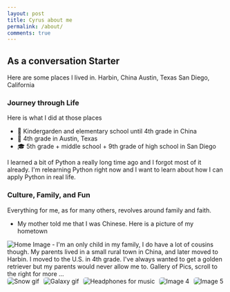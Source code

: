 ```yaml
---
layout: post
title: Cyrus about me
permalink: /about/
comments: true
---
```



## As a conversation Starter


<comment>
Here are some places I lived in.
Harbin, China
Austin, Texas
San Diego, California
</comment>


<style>
   /* Style looks pretty compact,
      - grid-container and grid-item are referenced the code
   */
   .grid-container {
       display: grid;
       grid-template-columns: repeat(auto-fill, minmax(150px, 1fr)); /* Dynamic columns */
       gap: 10px;
   }
   .grid-item {
       text-align: center;
   }
   .grid-item img {
       width: 100%;
       height: 100px; /* Fixed height for uniformity */
       object-fit: contain; /* Ensure the image fits within the fixed height */
   }
   .grid-item p {
       margin: 5px 0; /* Add some margin for spacing */
   }


   .image-gallery {
       display: flex;
       flex-wrap: nowrap;
       overflow-x: auto;
       gap: 10px;
       }


   .image-gallery img {
       max-height: 150px;
       object-fit: cover;
       border-radius: 5px;
   }
</style>


<!-- This grid_container class is used by CSS styling and the id is used by JavaScript connection -->
<div class="grid-container" id="grid_container">
   <!-- content will be added here by JavaScript -->
</div>


<script>
   // 1. Make a connection to the HTML container defined in the HTML div
   var container = document.getElementById("grid_container"); // This container connects to the HTML div


   // 2. Define a JavaScript object for our http source and our data rows for the Living in the World grid


   // 3a. Consider how to update style count for size of container
   // The grid-template-columns has been defined as dynamic with auto-fill and minmax


   // 3b. Build grid items inside of our container for each row of data
   for (const location of living_in_the_world) {
       // Create a "div" with "class grid-item" for each row
       var gridItem = document.createElement("div");
       gridItem.className = "grid-item";  // This class name connects the gridItem to the CSS style elements
       // Add "img" HTML tag for the flag
       var img = document.createElement("img");
       img.src = http_source + location.flag; // concatenate the source and flag
       img.alt = location.flag + " Flag"; // add alt text for accessibility


       // Add "p" HTML tag for the description
       var description = document.createElement("p");
       description.textContent = location.description; // extract the description


       // Add "p" HTML tag for the greeting
       var greeting = document.createElement("p");
       greeting.textContent = location.greeting;  // extract the greeting


       // Append img and p HTML tags to the grid item DIV
       gridItem.appendChild(img);
       gridItem.appendChild(description);
       gridItem.appendChild(greeting);


       // Append the grid item DIV to the container DIV
       container.appendChild(gridItem);
   }
</script>


### Journey through Life


Here is what I did at those places


- 🏫 Kindergarden and elementary school until 4th grade in China
- 🏫 4th grade in Austin, Texas
- 🎓 5th grade + middle school + 9th grade of high school in San Diego


I learned a bit of Python a really long time ago and I forgot most of it already. I'm relearning Python right now and I want to learn about how I can apply Python in real life.


### Culture, Family, and Fun


Everything for me, as for many others, revolves around family and faith.


- My mother told me that I was Chinese.
Here is a picture of my hometown
<img src= "https://www.globaltimes.cn/Portals/0/attachment/2025/2025-02-06/aad5cbd6-92c1-4958-8a55-6f45b07cf2bf.jpeg" alt="Home Image">
- I'm an only child in my family, I do have a lot of cousins though. My parents lived in a small rural town in China, and later moved to Harbin. I moved to the U.S. in 4th grade. I've always wanted to get a golden retriever but my parents would never allow me to.


<comment>
Gallery of Pics, scroll to the right for more ...
</comment>
<div class="image-gallery">
 <img src="https://media1.giphy.com/media/v1.Y2lkPTc5MGI3NjExaDA4N3p5NmZiYzJqZGxlcTI1b2MwaDljYXJpaXcxMjhnMXV5YjI1cCZlcD12MV9pbnRlcm5hbF9naWZfYnlfaWQmY3Q9Zw/BDucPOizdZ5AI/giphy.gif" alt="Snow gif">
 <img src="https://media0.giphy.com/media/v1.Y2lkPTc5MGI3NjExNDVzc3FubzlobjVieXE2YnBnbzE5Nmp6cmx4eGFuNXg0OWg5aGR3cyZlcD12MV9pbnRlcm5hbF9naWZfYnlfaWQmY3Q9Zw/iicDrNGWxHmDrIni6j/giphy.gif" alt="Galaxy gif">
 <img src="https://media4.giphy.com/media/v1.Y2lkPTc5MGI3NjExZThjbHBnMDI5dHIzemsxcjQ3OXU5bWU1enZoMHRlbXQ1OXU5c3c2ayZlcD12MV9pbnRlcm5hbF9naWZfYnlfaWQmY3Q9Zw/gQJyPqc6E4xoc/giphy.gif" alt="Headphones for music">
 <img src="https://media4.giphy.com/media/v1.Y2lkPTc5MGI3NjExZTl6Ynhja2xmeXdjNzBnOGU2dWZjNmtmdzRmc2x2ZW5pNHF0cG9jaiZlcD12MV9pbnRlcm5hbF9naWZfYnlfaWQmY3Q9Zw/myWd3Omj7KToQ/giphy.gif" alt="Image 4">
 <img src="https://ychef.files.bbci.co.uk/1280x720/p04nm71d.jpg" alt="Image 5">
</div>




<script>


 living_in_the_world.forEach(location => {
   const gridItem = document.createElement("div");
   gridItem.className = "grid-item";


   const img = document.createElement("img");
   img.src = http_source + location.flag;
   img.alt = location.flag + " Flag";


   const greeting = document.createElement("p");
   greeting.textContent = location.greeting;


   const description = document.createElement("p");
   description.textContent = location.description;


   gridItem.appendChild(img);
   gridItem.appendChild(greeting);
   gridItem.appendChild(description);


   container.appendChild(gridItem);
 });


 container.addEventListener('click', function(e) {
   if (e.target.tagName === 'IMG') {
     alert(`You clicked the flag of ${e.target.alt.replace(' Flag', '')}! 🌟 Hope you're having a great day!`);
   }
 });




 // Snow effect code


<!-- Snow effect -->
<div id="snow"></div>


<style>
 body {
   margin: 0;
   padding: 0;
   background: #0b1d3a; /* nice dark sky */
   overflow: hidden;
   color: white;
   font-family: Arial, sans-serif;
 }
 #snow {
   position: fixed;
   top: 0; left: 0;
   width: 100%; height: 100%;
   pointer-events: none;
   z-index: 9999;
 }
 .snowflake {
   position: absolute;
   color: white;
   font-size: 1em;
   animation: fall linear infinite;
 }
 @keyframes fall {
   0% { transform: translateY(-10px); opacity: 1; }
   100% { transform: translateY(100vh); opacity: 0; }
 }
</style>


<script>
 function createSnowflake() {
   const snowflake = document.createElement("div");
   snowflake.classList.add("snowflake");
   snowflake.textContent = "❄";
   snowflake.style.left = Math.random() * window.innerWidth + "px";
   snowflake.style.animationDuration = (Math.random() * 3 + 2) + "s";
   snowflake.style.fontSize = (Math.random() * 10 + 10) + "px";
   document.getElementById("snow").appendChild(snowflake);


   setTimeout(() => { snowflake.remove(); }, 5000);
 }
 setInterval(createSnowflake, 200);
















